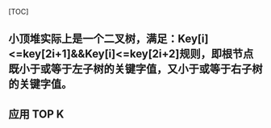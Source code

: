 [TOC]
##  小顶堆实际上是一个二叉树，满足：Key[i]<=key[2i+1]&&Key[i]<=key[2i+2]规则，即根节点既小于或等于左子树的关键字值，又小于或等于右子树的关键字值。


## 应用 TOP K
